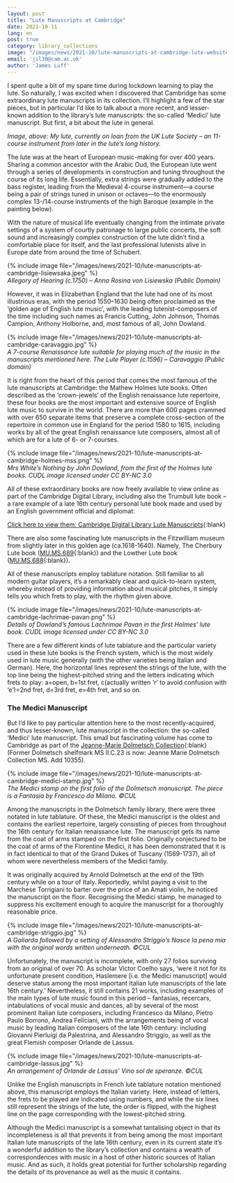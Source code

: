 ```yaml
---
layout: post
title: "Lute Manuscripts at Cambridge"
date: 2021-10-11
lang: en
post: true
category: library_collections
image: "/images/news/2021-10/lute-manuscripts-at-cambridge-lute-website.jpg"
email: 'jil30@cam.ac.uk'
author: 'James Luff'
---
```


I spent quite a bit of my spare time during lockdown learning to play the lute. So naturally, I was excited when I discovered that Cambridge has some extraordinary lute manuscripts in its collection. I’ll highlight a few of the star pieces, but in particular I’d like to talk about a more recent, and lesser-known addition to the library’s lute manuscripts: the so-called ‘Medici’ lute manuscript. But first, a bit about the lute in general.

_Image, above: My lute, currently on loan from the UK Lute Society – an 11-course instrument from later in the lute’s long history._

The lute was at the heart of European music-making for over 400 years. Sharing a common ancestor with the Arabic Oud, the European lute went through a series of developments in construction and tuning throughout the course of its long life. Essentially, extra strings were gradually added to the bass register, leading from the Medieval 4-course instrument—a course being a pair of strings tuned in unison or octaves—to the enormously complex 13-/14-course instruments of the high Baroque (example in the painting below).  

With the nature of musical life eventually changing from the intimate private settings of a system of courtly patronage to large public concerts, the soft sound and increasingly complex construction of the lute didn’t find a comfortable place for itself, and the last professional lutenists alive in Europe date from around the time of Schubert.  

{% include image file="/images/news/2021-10/lute-manuscripts-at-cambridge-lisiewsaka.jpeg" %}  
_Allegory of Hearing (c.1750) – Anna Rosina von Lisiewska (Public Domain)_  

However, it was in Elizabethan England that the lute had one of its most illustrious eras, with the period 1550–1630 being often proclaimed as the ‘golden age of English lute music’, with the leading lutenist-composers of the time including such names as Francis Cutting, John Johnson, Thomas Campion, Anthony Holborne, and, most famous of all, John Dowland.  

{% include image file="/images/news/2021-10/lute-manuscripts-at-cambridge-caravaggio.jpg" %}  
_A 7-course Renaissance lute suitable for playing much of the music in the manuscripts mentioned here. The Lute Player (c.1596) – Caravaggio (Public domain)_  

 It is right from the heart of this period that comes the most famous of the lute manuscripts at Cambridge: the Mathew Holmes lute books. Often described as the ‘crown-jewels’ of the English renaissance lute repertoire, these four books are the most important and extensive source of English lute music to survive in the world. There are more than 600 pages crammed with over 650 separate items that preserve a complete cross-section of the repertoire in common use in England for the period 1580 to 1615, including works by all of the great English renaissance lute composers, almost all of which are for a lute of 6- or 7-courses.  

{% include image file="/images/news/2021-10/lute-manuscripts-at-cambridge-holmes-mss.png" %}  
_Mrs White’s Nothing by John Dowland, from the first of the Holmes lute books.
CUDL image licensed under CC BY-NC 3.0_  

All of these extraordinary books are now freely available to view online as part of the Cambridge Digital Library, including also the Trumbull lute book – a rare example of a late 16th century personal lute book made and used by an English government official and diplomat:  

[Click here to view them: Cambridge Digital Library Lute Manuscripts](https://cudl.lib.cam.ac.uk/search?fileID=&keyword=Lute&page=1&x=0&y=0){:blank}  

There are also some fascinating lute manuscripts in the Fitzwilliam museum from slightly later in this golden age (ca.1618-1640). Namely, The Cherbury Lute book ([MU.MS.689](https://idiscover.lib.cam.ac.uk/permalink/f/t9gok8/44CAM_ALMA71396529360003606){:blank}) and the Lowther Lute book ([MU.MS.688](https://idiscover.lib.cam.ac.uk/permalink/f/t9gok8/44CAM_ALMA71396511980003606){:blank}).  

All of these manuscripts employ tablature notation. Still familiar to all modern guitar players, it’s a remarkably clear and quick-to-learn system, whereby instead of providing information about musical pitches, it simply tells you which frets to play, with the rhythm given above.  

{% include image file="/images/news/2021-10/lute-manuscripts-at-cambridge-lachrimae-pavan.png" %}  
_Details of Dowland’s famous Lachrimae Pavan in the first Holmes’ lute book.
CUDL image licensed under CC BY-NC 3.0_  

There are a few different kinds of lute tablature and the particular variety used in these lute books is the French system, which is the most widely used in lute music generally (with the other varieties being Italian and German). Here, the horizontal lines represent the strings of the lute, with the top line being the highest-pitched string and the letters indicating which frets to play: a=open, b=1st fret, c(actually written ‘r’ to avoid confusion with ‘e’)=2nd fret, d=3rd fret, e=4th fret, and so on.  

### The Medici Manuscript  

But I’d like to pay particular attention here to the most recently-acquired, and thus lesser-known, lute manuscript in the collection: the so-called ‘Medici’ lute manuscript. This small but fascinating volume has come to Cambridge as part of the [Jeanne-Marie Dolmetsch Collection](https://archivesearch.lib.cam.ac.uk/repositories/2/resources/13924){:blank} (Former Dolmetsch shelfmark MS II.C.23 is now: Jeanne Marie Dolmetsch Collection MS. Add 10355).

{% include image file="/images/news/2021-10/lute-manuscripts-at-cambridge-medici-stamp.jpg" %}  
_The Medici stamp on the first folio of the Dolmetsch manuscript. The piece is a Fantasia by Francesco da Milano. ©CUL_  

Among the manuscripts in the Dolmetsch family library, there were three notated in lute tablature. Of these, the Medici manuscript is the oldest and contains the earliest repertoire, largely consisting of pieces from throughout the 16th century for Italian renaissance lute. The manuscript gets its name from the coat of arms stamped on the first folio. Originally conjectured to be the coat of arms of the Florentine Medici, it has been demonstrated that it is in fact identical to that of the Grand Dukes of Tuscany (1569-1737), all of whom were nevertheless members of the Medici family.  

It was originally acquired by Arnold Dolmetsch at the end of the 19th century while on a tour of Italy. Reportedly, whilst paying a visit to the Marchese Torrigiani to barter over the price of an Amati violin, he noticed the manuscript on the floor. Recognising the Medici stamp, he managed to suppress his excitement enough to acquire the manuscript for a thoroughly reasonable price.  

{% include image file="/images/news/2021-10/lute-manuscripts-at-cambridge-striggio.jpg" %}  
_A Galiarda followed by a setting of Alessandro Striggio’s Nasce la pena mia with the original words written underneath. ©CUL_  

Unfortunately, the manuscript is incomplete, with only 27 folios surviving from an original of over 70. As scholar Victor Coelho says, ‘were it not for its unfortunate present condition, Haslemere [i.e. the Medici manuscript] would deserve status among the most important Italian lute manuscripts of the late 16th century.’ Nevertheless, it still contains 21 works, including examples of the main types of lute music found in this period – fantasias, recercars, intabulations of vocal music and dances, all by several of the most prominent Italian lute composers, including Francesco da Milano, Pietro Paulo Borrono, Andrea Feliciani, with the arrangements being of vocal music by leading Italian composers of the late 16th century: including Giovanni Pierluigi da Palestrina, and Alessandro Striggio, as well as the great Flemish composer Orlande de Lassus.  

{% include image file="/images/news/2021-10/lute-manuscripts-at-cambridge-lassus.jpg" %}  
_An arrangement of Orlande de Lassus’ Vino sol de speranze. ©CUL_

Unlike the English manuscripts in French lute tablature notation mentioned above, this manuscript employs the Italian variety. Here, instead of letters, the frets to be played are indicated using numbers, and while the six lines still represent the strings of the lute, the order is flipped, with the highest line on the page corresponding with the lowest-pitched string.  

Although the Medici manuscript is a somewhat tantalising object in that its incompleteness is all that prevents it from being among the most important Italian lute manuscripts of the late 16th century, even in its current state it’s a wonderful addition to the library’s collection and contains a wealth of correspondences with music in a host of other historic sources of Italian music. And as such, it holds great potential for further scholarship regarding the details of its provenance as well as the music it contains.  
